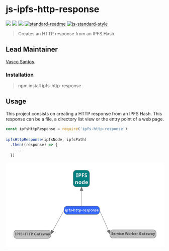 # js-ipfs-http-response

[![](https://img.shields.io/badge/made%20by-Protocol%20Labs-blue.svg?style=flat-square)](http://protocol.ai)
[![](https://img.shields.io/badge/project-IPFS-blue.svg?style=flat-square)](http://ipfs.io/)
[![](https://img.shields.io/badge/freenode-%23ipfs-blue.svg?style=flat-square)](http://webchat.freenode.net/?channels=%23ipfs)
[![standard-readme](https://img.shields.io/badge/standard--readme-OK-green.svg?style=flat-square)](https://github.com/RichardLitt/standard-readme)
[![js-standard-style](https://img.shields.io/badge/code%20style-standard-brightgreen.svg?style=flat-square)](https://github.com/feross/standard)

> Creates an HTTP response from an IPFS Hash

## Lead Maintainer

[Vasco Santos](https://github.com/vasco-santos).

### Installation

> npm install ipfs-http-response

## Usage

This project consists on creating a HTTP response from an IPFS Hash. This response can be a file, a directory list view or the entry point of a web page.

```js
const ipfsHttpResponse = require('ipfs-http-response')

ipfsHttpResponse(ipfsNode, ipfsPath)
  .then((response) => {
    ...
  })
```

![ipfs-http-response usage](docs/ipfs-http-response.png "ipfs-http-response usage")
